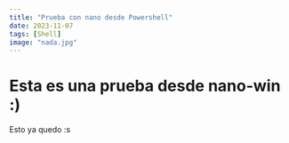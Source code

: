 ```yaml
---
title: "Prueba con nano desde Powershell"
date: 2023-11-07
tags: [Shell]
image: "nada.jpg"
---
```

# Esta es una prueba desde nano-win :)
Esto ya quedo :s


